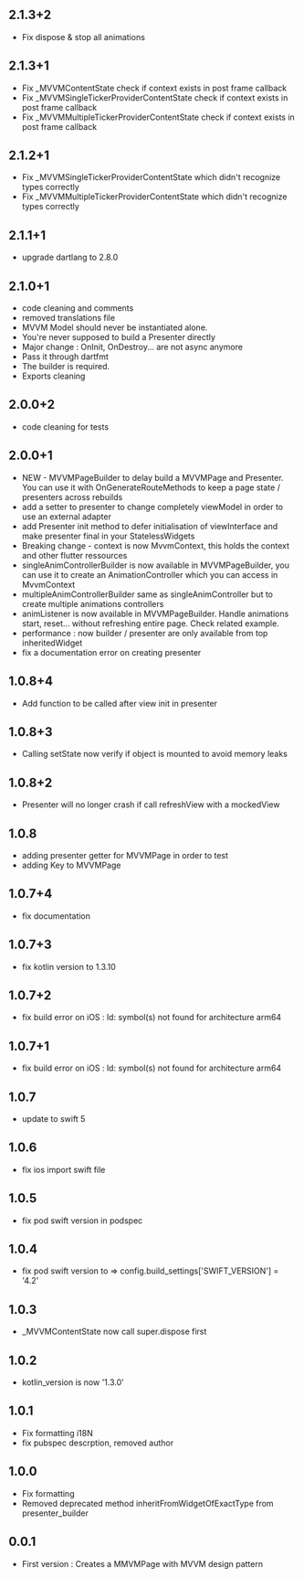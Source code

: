 ## 2.1.3+2
* Fix dispose & stop all animations

## 2.1.3+1
* Fix _MVVMContentState check if context exists in post frame callback
* Fix _MVVMSingleTickerProviderContentState check if context exists in post frame callback
* Fix _MVVMMultipleTickerProviderContentState check if context exists in post frame callback


## 2.1.2+1
* Fix _MVVMSingleTickerProviderContentState which didn't recognize types correctly
* Fix _MVVMMultipleTickerProviderContentState which didn't recognize types correctly

## 2.1.1+1
* upgrade dartlang to 2.8.0

## 2.1.0+1
* code cleaning and comments
* removed translations file
* MVVM Model should never be instantiated alone.
* You're never supposed to build a Presenter directly
* Major change : OnInit, OnDestroy... are not async anymore
* Pass it through dartfmt
* The builder is required.
* Exports cleaning


## 2.0.0+2
* code cleaning for tests

## 2.0.0+1
* NEW - MVVMPageBuilder to delay build a MVVMPage and Presenter. You can use it with OnGenerateRouteMethods to keep a page state / presenters across rebuilds
* add a setter to presenter to change completely viewModel in order to use an external adapter
* add Presenter init method to defer initialisation of viewInterface and make presenter final in your StatelessWidgets 
* Breaking change - context is now MvvmContext, this holds the context and other flutter ressources
* singleAnimControllerBuilder is now available in MVVMPageBuilder, you can use it to create an AnimationController which you can access in MvvmContext
* multipleAnimControllerBuilder same as singleAnimController but to create multiple animations controllers
* animListener is now available in MVVMPageBuilder. Handle animations start, reset... without refreshing entire page. Check related example.
* performance : now builder / presenter are only available from top inheritedWidget
* fix a documentation error on creating presenter


## 1.0.8+4
* Add function to be called after view init in presenter

## 1.0.8+3
* Calling setState now verify if object is mounted to avoid memory leaks

## 1.0.8+2
* Presenter will no longer crash if call refreshView with a mockedView

## 1.0.8
* adding presenter getter for MVVMPage in order to test
* adding Key to MVVMPage

## 1.0.7+4
* fix documentation 

## 1.0.7+3
* fix kotlin version to 1.3.10

## 1.0.7+2
* fix build error on iOS : ld: symbol(s) not found for architecture arm64

## 1.0.7+1
* fix build error on iOS : ld: symbol(s) not found for architecture arm64

## 1.0.7
* update to swift 5

## 1.0.6
* fix ios import swift file

## 1.0.5
* fix pod swift version in podspec

## 1.0.4
* fix pod swift version to => config.build_settings['SWIFT_VERSION'] = '4.2'

## 1.0.3
* _MVVMContentState now call super.dispose first

## 1.0.2
* kotlin_version is now '1.3.0'

## 1.0.1
* Fix formatting i18N
* fix pubspec descrption, removed author

## 1.0.0
* Fix formatting
* Removed deprecated method inheritFromWidgetOfExactType from presenter_builder

## 0.0.1
* First version : Creates a MMVMPage with MVVM design pattern
